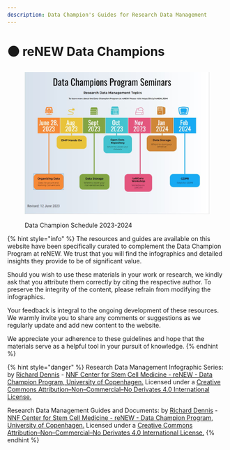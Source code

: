 ```yaml
---
description: Data Champion's Guides for Research Data Management
---
```


# ⚫ reNEW Data Champions

<figure><img src=".gitbook/assets/Capture.JPG" alt=""><figcaption><p>Data Champion Schedule 2023-2024</p></figcaption></figure>

{% hint style="info" %}
The resources and guides are available on this website have been specifically curated to complement the Data Champion Program at reNEW. We trust that you will find the infographics and detailed insights they provide to be of significant value.

Should you wish to use these materials in your work or research, we kindly ask that you attribute them correctly by citing the respective author. To preserve the integrity of the content, please refrain from modifying the infographics.

Your feedback is integral to the ongoing development of these resources. We warmly invite you to share any comments or suggestions as we regularly update and add new content to the website.

We appreciate your adherence to these guidelines and hope that the materials serve as a helpful tool in your pursuit of knowledge.
{% endhint %}

{% hint style="danger" %}
Research Data Management Infographic Series: by [Richard Dennis](mailto:richard.dennis@sund.ku.dk) - [NNF Center for Stem Cell Medicine - reNEW - Data Champion Program, University of Copenhagen.](https://renew.ku.dk/)  Licensed under a [Creative Commons Attribution–Non–Commercial–No Derivates 4.0 International License.](https://creativecommons.org/licenses/by-nc-nd/4.0/)



Research Data Management Guides and Documents: by [Richard Dennis](mailto:richard.dennis@sund.ku.dk) - [NNF Center for Stem Cell Medicine - reNEW - Data Champion Program, University of Copenhagen.](https://renew.ku.dk/)  Licensed under a [Creative Commons Attribution–Non–Commercial–No Derivates 4.0 International License.](https://creativecommons.org/licenses/by-nc-nd/4.0/)
{% endhint %}
